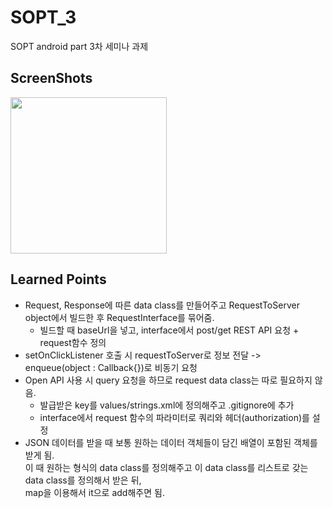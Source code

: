 # SOPT_3
SOPT android part 3차 세미나  과제

## ScreenShots
<img width="250" src="https://user-images.githubusercontent.com/50590192/82148366-ab017980-988e-11ea-9ceb-5d3202067070.gif">

## Learned Points
* Request, Response에 따른 data class를 만들어주고 RequestToServer object에서 빌드한 후 RequestInterface를 묶어줌.
  - 빌드할 때 baseUrl을 넣고, interface에서 post/get REST API 요청 + request함수 정의
* setOnClickListener 호출 시 requestToServer로 정보 전달 -> enqueue(object : Callback<ResponseData>{})로 비동기 요청
* Open API 사용 시 query 요청을 하므로 request data class는 따로 필요하지 않음.
  - 발급받은 key를 values/strings.xml에 정의해주고 .gitignore에 추가
  - interface에서 request 함수의 파라미터로 쿼리와 헤더(authorization)를 설정
* JSON 데이터를 받을 때 보통 원하는 데이터 객체들이 담긴 배열이 포함된 객체를 받게 됨.<br/>
  이 때 원하는 형식의 data class를 정의해주고 이 data class를 리스트로 갖는 data class를 정의해서 받은 뒤,<br/>
  map을 이용해서 it으로 add해주면 됨.
